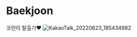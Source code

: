 # Baekjoon
코린이 탈출기❤️
![KakaoTalk_20220623_185434982](https://user-images.githubusercontent.com/93467085/178136941-675d45f1-e2d1-402d-a35a-adce53c69fc7.png)

